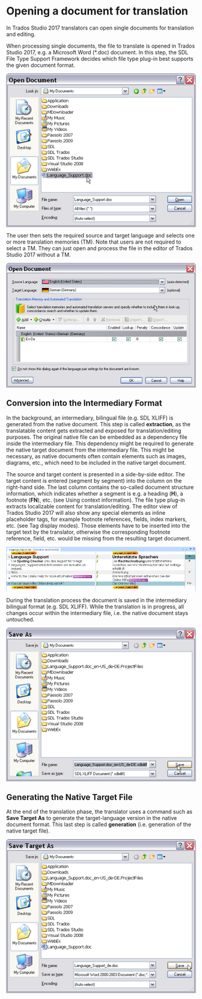 Opening a document for translation
=====
In Trados Studio 2017 translators can open single documents for translation and editing.

When processing single documents, the file to translate is opened in Trados Studio 2017, e.g. a Microsoft Word (*.doc) document. In this step, the SDL File Type Support Framework decides which file type plug-in best supports the given document format.

<img style="display:block; " src="images/OpenDoc.jpg"/>

The user then sets the required source and target language and selects one or more translation memories (TM). Note that users are not required to select a TM. They can just open and process the file in the editor of Trados Studio 2017 without a TM.

<img style="display:block; " src="images/OpenDoc2.jpg"/>

Conversion into the Intermediary Format
------
In the background, an intermediary, bilingual file (e.g. SDL XLIFF) is generated from the native document. This step is called **extraction**, as the translatable content gets extracted and exposed for translation/editing purposes. The original native file can be embedded as a dependency file inside the intermediary file. This dependency might be required to generate the native target document from the intermediary file. This might be necessary, as native documents often contain elements such as images, diagrams, etc., which need to be included in the native target document.

The source and target content is presented in a side-by-side editor. The target content is entered (segment by segment) into the column on the right-hand side. The last column contains the so-called document structure information, which indicates whether a segment is e.g. a heading (**H**), a footnote (**FN**), etc. (see Using context information). The file type plug-in extracts localizable content for translation/editing. The editor view of Trados Studio 2017 will also show any special elements as inline placeholder tags, for example footnote references, fields, index markers, etc. (see Tag display modes). Those elements have to be inserted into the target text by the translator, otherwise the corresponding footnote reference, field, etc. would be missing from the resulting target document.

<img style="display:block; " src="images/SampleBilingual.jpg"/>

During the translation process the document is saved in the intermediary bilingual format (e.g. SDL XLIFF). While the translation is in progress, all changes occur within the intermediary file, i.e. the native document stays untouched.


<img style="display:block; " src="images/SaveAsXLIFF.jpg"/>

Generating the Native Target File
------
At the end of the translation phase, the translator uses a command such as **Save Target As** to generate the target-language version in the native document format. This last step is called **generation** (i.e. generation of the native target file).

<img style="display:block; " src="images/SaveAsNative.jpg"/>